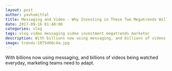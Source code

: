 ```yaml
---
layout: post
author: yashumittal
title: Messaging and Video - Why Investing in These Two Megatrends Will Make You a Better Marketer
date: 2017-09-16 01:40:00
categories: vlog
tags: vlog video messaging video investment megatrends marketer
description: With billions now using messaging, and billions of videos being watched everyday, marketing teams need to adapt. Here are some best practices that can help
image: trends-1875d66c4a.jpg
---
```


With billions now using messaging, and billions of videos being watched everyday, marketing teams need to adapt.

<div data-type="vimeo" data-video-id="235230730"></div>
